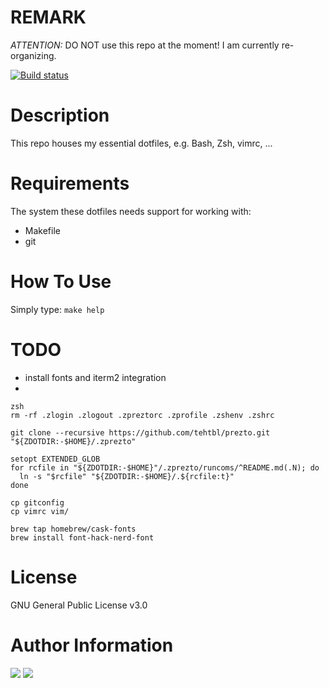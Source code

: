 

# REMARK

*ATTENTION:* DO NOT use this repo at the moment! I am currently re-organizing.





<a href="https://travis-ci.org/tehtbl/dotfiles_tbl_basic"><img src="https://travis-ci.org/tehtbl/dotfiles_tbl_basic.svg?branch=master" alt="Build status"/></a>

Description
===========

This repo houses my essential dotfiles, e.g. Bash, Zsh, vimrc, ...

Requirements
============

The system these dotfiles needs support for working with:

* Makefile
* git

How To Use
==========

Simply type: `make help`

# TODO
- install fonts and iterm2 integration
-

```
zsh
rm -rf .zlogin .zlogout .zpreztorc .zprofile .zshenv .zshrc
```

```
git clone --recursive https://github.com/tehtbl/prezto.git "${ZDOTDIR:-$HOME}/.zprezto"
```

```
setopt EXTENDED_GLOB
for rcfile in "${ZDOTDIR:-$HOME}"/.zprezto/runcoms/^README.md(.N); do
  ln -s "$rcfile" "${ZDOTDIR:-$HOME}/.${rcfile:t}"
done
```

```
cp gitconfig
cp vimrc vim/
```
```
brew tap homebrew/cask-fonts
brew install font-hack-nerd-font
```

License
=======

GNU General Public License v3.0

Author Information
==================

<a href="https://github.com/tehtbl"><img src="https://img.shields.io/badge/GitHub-tehtbl-blue/?style=flat&logo=github" /></a> <a href="https://twitter.com/tehtbl"><img src="https://img.shields.io/badge/Twitter-tehtbl-blue/?style=flat&logo=twitter" /></a>
